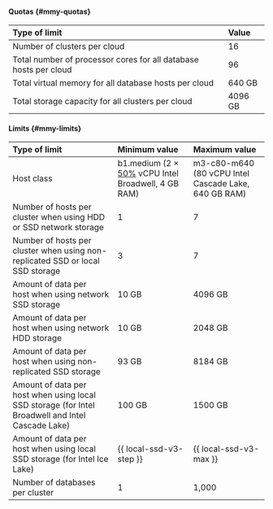 #### Quotas {#mmy-quotas}

| Type of limit | Value |
|:-------------------------------------------------------------------------------|:---------|
| Number of clusters per cloud | 16 |
| Total number of processor cores for all database hosts per cloud | 96 |
| Total virtual memory for all database hosts per cloud | 640 GB |
| Total storage capacity for all clusters per cloud | 4096 GB |

#### Limits {#mmy-limits}

| Type of limit | Minimum value | Maximum value |
|:------------------------------------------------------------------------------------------------------------------------------|:------------------------------------------------------------------------------------------------------------------------------------------------------|:-----------------------------------------------------|
| Host class | b1.medium (2 × [50%](../../compute/concepts/performance-levels.md) vCPU Intel Broadwell, 4 GB RAM) | m3-c80-m640 (80 vCPU Intel Cascade Lake, 640 GB RAM) |
| Number of hosts per cluster when using HDD or SSD network storage | 1 | 7 |
| Number of hosts per cluster when using non-replicated SSD or local SSD storage            | 3                                                                                                                                                     | 7                                                    |
| Amount of data per host when using network SSD storage                                                       | 10 GB                                                                                                                                                 | 4096 GB                                              |
| Amount of data per host when using network HDD storage                                                       | 10 GB                                                                                                                                                 | 2048 GB                                              |
| Amount of data per host when using non-replicated SSD storage                                               | 93 GB                                                                                                                                                 | 8184 GB                                              |
| Amount of data per host when using local SSD storage (for Intel Broadwell and Intel Cascade Lake) | 100 GB                                                                                                                                                | 1500 GB                                              |
| Amount of data per host when using local SSD storage (for Intel Ice Lake)                      | {{ local-ssd-v3-step }}                                                                                                                               | {{ local-ssd-v3-max }}                               |
| Number of databases per cluster                                                                                        | 1                                                                                                                                                     | 1,000                                                 |
